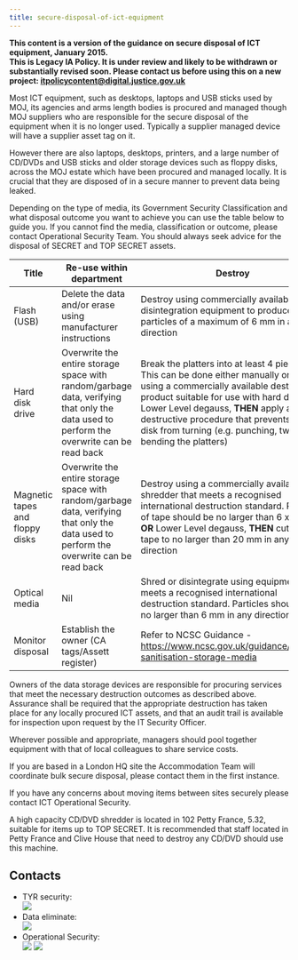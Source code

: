 ```yaml
---
title: secure-disposal-of-ict-equipment
---
```


<b>This content is a version of the guidance on secure disposal of ICT equipment, January 2015.<br/>
This is Legacy IA Policy. It is under review and likely to be withdrawn or substantially revised soon. Please contact us before using this on a new project: <a href="mailto:itpolicycontent@digital.justice.gov.uk?subject=secure-disposal-of-ict-equipment">itpolicycontent@digital.justice.gov.uk</a></b>

Most ICT equipment, such as desktops, laptops and USB sticks used by MOJ, its agencies and arms length bodies is procured and managed though MOJ suppliers who are responsible for the secure disposal of the equipment when it is no longer used. Typically a supplier managed device will have a supplier asset tag on it.

However there are also laptops, desktops, printers, and a large number of CD/DVDs and USB sticks and older storage devices such as floppy disks, across the MOJ estate which have been procured and managed locally. It is crucial that they are disposed of in a secure manner to prevent data being leaked.

Depending on the type of media, its Government Security Classification and what disposal outcome you want to achieve you can use the table below to guide you.  If you cannot find the media, classification or outcome, please contact Operational Security Team.  You should always seek advice for the disposal of SECRET and TOP SECRET assets.

| Title | **Re-use within department** | **Destroy** |
| --- | --- | --- |
| Flash (USB) | Delete the data and/or erase using manufacturer instructions | Destroy using commercially available disintegration equipment to produce particles of a maximum of 6 mm in any direction |
| Hard disk drive | Overwrite the entire storage space with random/garbage data, verifying that only the data used to perform the overwrite can be read back  | Break the platters into at least 4 pieces. This can be done either manually or by using a commercially available destruction product suitable for use with hard disks; __OR__ Lower Level degauss, __THEN__ apply a destructive procedure that prevents the disk from turning (e.g. punching, twisting or bending the platters) |
| Magnetic tapes and floppy disks | Overwrite the entire storage space with random/garbage data, verifying that only the data used to perform the overwrite can be read back | Destroy using a commercially available shredder that meets a recognised international destruction standard. Particles of tape should be no larger than 6 x 15 mm; __OR__ Lower Level degauss, __THEN__ cut the tape to no larger than 20 mm in any direction  |
| Optical media | Nil | Shred or disintegrate using equipment that meets a recognised international destruction standard. Particles should be no larger than 6 mm in any direction |
| Monitor disposal | Establish the owner (CA tags/Assett register) | Refer to NCSC Guidance - https://www.ncsc.gov.uk/guidance/secure-sanitisation-storage-media |

Owners of the data storage devices are responsible for procuring services that meet the necessary destruction outcomes as described above. Assurance shall be required that the appropriate destruction has taken place for any locally procured ICT assets, and that an audit trail is available for inspection upon request by the IT Security Officer.

Wherever possible and appropriate, managers should pool together equipment with that of local colleagues to share service costs.

If you are based in a London HQ site the Accommodation Team will coordinate bulk secure disposal, please contact them in the first instance.

If you have any concerns about moving items between sites securely please contact ICT Operational Security.

A high capacity CD/DVD shredder is located in 102 Petty France, 5.32, suitable for items up to TOP SECRET. It is recommended that staff located in Petty France and Clive House that need to destroy any CD/DVD should use this machine.

## Contacts

- TYR security:<br/>![](https://s3-eu-west-2.amazonaws.com/intranet-prod-storage-1dvcquh7kophi/uploads/2018/05/f494c1cf8fe05721b8830637910b0268.gif)&nbsp;<br/>
- Data eliminate:<br/>![](https://s3-eu-west-2.amazonaws.com/intranet-prod-storage-1dvcquh7kophi/uploads/2018/05/24225787ba1628de2475f05994338173.gif)&nbsp;<br/>
- Operational Security:<br/>![](https://s3-eu-west-2.amazonaws.com/intranet-prod-storage-1dvcquh7kophi/uploads/2017/12/c44e91c8a5d308c4953ef918b987f543.gif)&nbsp;![](https://s3-eu-west-2.amazonaws.com/intranet-prod-storage-1dvcquh7kophi/uploads/2017/12/64a07aab5f77479e27c487c3f8e20296.gif)&nbsp;